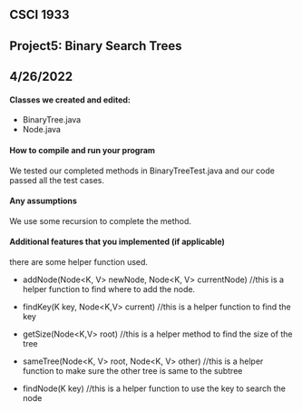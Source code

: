 ## CSCI 1933 
## Project5: Binary Search Trees
## 4/26/2022

#### Classes we created and edited:

 - BinaryTree.java
 - Node.java


#### How to compile and run your program

We tested our completed methods in BinaryTreeTest.java and our code passed all the test cases.

#### Any assumptions
We use some recursion to complete the method.

#### Additional features that you implemented (if applicable)

there are some helper function used.

 - addNode(Node<K, V> newNode, Node<K, V> currentNode)
//this is a helper function to find where to add the node.

 - findKey(K key, Node<K,V> current)
//this is a helper function to find the key

 - getSize(Node<K,V> root)
//this is a helper method to find the size of the tree

 - sameTree(Node<K, V> root, Node<K, V> other)
//this is a helper function to make sure the other tree is same to the subtree

 - findNode(K key)
//this is a helper function to use the key to search the node
